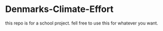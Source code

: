 # Denmarks-Climate-Effort
this repo is for a school project. fell free to use this for whatever you want.
